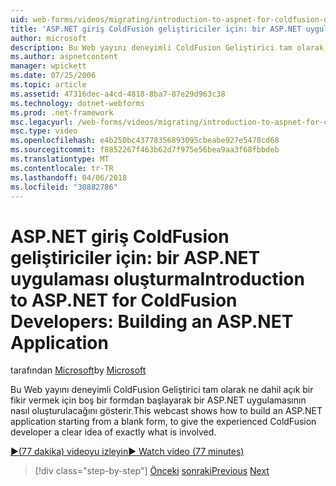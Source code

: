 ```yaml
---
uid: web-forms/videos/migrating/introduction-to-aspnet-for-coldfusion-developers-building-an-aspnet-application
title: 'ASP.NET giriş ColdFusion geliştiriciler için: bir ASP.NET uygulaması oluşturma | Microsoft Docs'
author: microsoft
description: Bu Web yayını deneyimli ColdFusion Geliştirici tam olarak ne NET bir fikir vermek için boş bir formdan başlayarak bir ASP.NET uygulamasının nasıl oluşturulacağını gösterir...
ms.author: aspnetcontent
manager: wpickett
ms.date: 07/25/2006
ms.topic: article
ms.assetid: 47316dec-a4cd-4818-8ba7-87e29d963c38
ms.technology: dotnet-webforms
ms.prod: .net-framework
msc.legacyurl: /web-forms/videos/migrating/introduction-to-aspnet-for-coldfusion-developers-building-an-aspnet-application
msc.type: video
ms.openlocfilehash: e4b250bc43778356893095cbeabe927e5478cd68
ms.sourcegitcommit: f8852267f463b62d7f975e56bea9aa3f68fbbdeb
ms.translationtype: MT
ms.contentlocale: tr-TR
ms.lasthandoff: 04/06/2018
ms.locfileid: "30882786"
---
```

<a name="introduction-to-aspnet-for-coldfusion-developers-building-an-aspnet-application"></a><span data-ttu-id="01b3d-103">ASP.NET giriş ColdFusion geliştiriciler için: bir ASP.NET uygulaması oluşturma</span><span class="sxs-lookup"><span data-stu-id="01b3d-103">Introduction to ASP.NET for ColdFusion Developers: Building an ASP.NET Application</span></span>
====================
<span data-ttu-id="01b3d-104">tarafından [Microsoft](https://github.com/microsoft)</span><span class="sxs-lookup"><span data-stu-id="01b3d-104">by [Microsoft](https://github.com/microsoft)</span></span>

<span data-ttu-id="01b3d-105">Bu Web yayını deneyimli ColdFusion Geliştirici tam olarak ne dahil açık bir fikir vermek için boş bir formdan başlayarak bir ASP.NET uygulamasının nasıl oluşturulacağını gösterir.</span><span class="sxs-lookup"><span data-stu-id="01b3d-105">This webcast shows how to build an ASP.NET application starting from a blank form, to give the experienced ColdFusion developer a clear idea of exactly what is involved.</span></span>

[<span data-ttu-id="01b3d-106">&#9654;(77 dakika) videoyu izleyin</span><span class="sxs-lookup"><span data-stu-id="01b3d-106">&#9654; Watch video (77 minutes)</span></span>](https://channel9.msdn.com/Blogs/ASP-NET-Site-Videos/introduction-to-aspnet-for-coldfusion-developers-building-an-aspnet-application)

> [!div class="step-by-step"]
> <span data-ttu-id="01b3d-107">[Önceki](intro-to-aspnet-for-coldfusion-developers-adding-aspnet-to-your-repertoire.md)
> [sonraki](interop-between-php-and-the-windows-platform.md)</span><span class="sxs-lookup"><span data-stu-id="01b3d-107">[Previous](intro-to-aspnet-for-coldfusion-developers-adding-aspnet-to-your-repertoire.md)
[Next](interop-between-php-and-the-windows-platform.md)</span></span>
